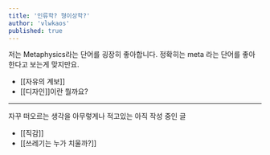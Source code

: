 ```yaml
---
title: '인류학? 형이상학?'
author: 'vlwkaos'
published: true
---
```


저는 Metaphysics라는 단어를 굉장히 좋아합니다. 정확히는 meta 라는 단어를 좋아한다고 보는게 맞지만요.

- [[자유의 계보]]
- [[디자인]]이란 뭘까요?

---

자꾸 떠오르는 생각을 아무렇게나 적고있는 아직 작성 중인 글 

- [[직감]]
- [[쓰레기는 누가 치울까?]]


